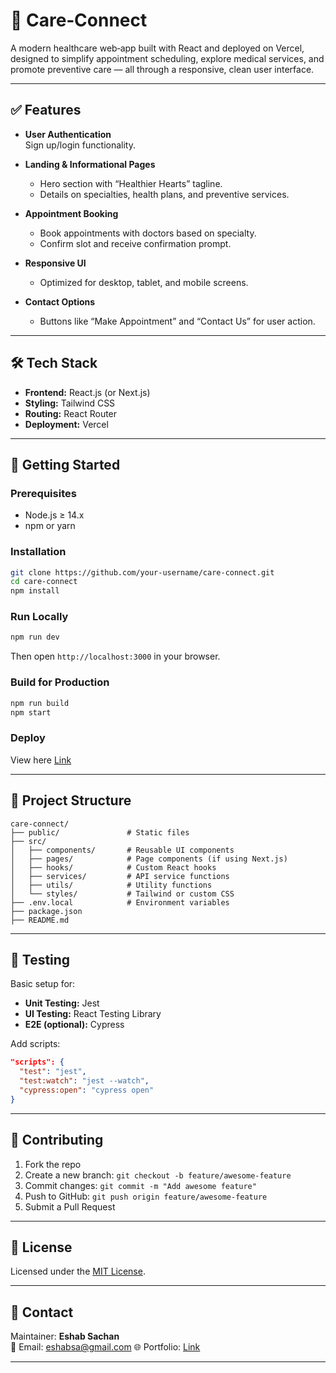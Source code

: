 # 📎 Care‑Connect

A modern healthcare web‑app built with React and deployed on Vercel, designed to simplify appointment scheduling, explore medical services, and promote preventive care — all through a responsive, clean user interface.

---

## ✅ Features

- **User Authentication**  
  Sign up/login functionality.

- **Landing & Informational Pages**  
  - Hero section with “Healthier Hearts” tagline.  
  - Details on specialties, health plans, and preventive services.

- **Appointment Booking**  
  - Book appointments with doctors based on specialty.  
  - Confirm slot and receive confirmation prompt.

- **Responsive UI**  
  - Optimized for desktop, tablet, and mobile screens.

- **Contact Options**  
  - Buttons like “Make Appointment” and “Contact Us” for user action.

---

## 🛠️ Tech Stack

- **Frontend:** React.js (or Next.js)  
- **Styling:** Tailwind CSS  
- **Routing:** React Router
- **Deployment:** Vercel  

---

## 🚀 Getting Started

### Prerequisites

- Node.js ≥ 14.x  
- npm or yarn

### Installation

```bash
git clone https://github.com/your-username/care-connect.git
cd care-connect
npm install
```

### Run Locally

```bash
npm run dev
```

Then open `http://localhost:3000` in your browser.

### Build for Production

```bash
npm run build
npm start
```

### Deploy

View here [Link](care-connect-blond.vercel.app)

---

## 📁 Project Structure

```
care-connect/
├── public/               # Static files
├── src/
│   ├── components/       # Reusable UI components
│   ├── pages/            # Page components (if using Next.js)
│   ├── hooks/            # Custom React hooks
│   ├── services/         # API service functions
│   ├── utils/            # Utility functions
│   └── styles/           # Tailwind or custom CSS
├── .env.local            # Environment variables
├── package.json
├── README.md
```

---

## 🧪 Testing

Basic setup for:

- **Unit Testing:** Jest  
- **UI Testing:** React Testing Library  
- **E2E (optional):** Cypress

Add scripts:

```json
"scripts": {
  "test": "jest",
  "test:watch": "jest --watch",
  "cypress:open": "cypress open"
}
```

---



## 🧭 Contributing

1. Fork the repo
2. Create a new branch: `git checkout -b feature/awesome-feature`
3. Commit changes: `git commit -m "Add awesome feature"`
4. Push to GitHub: `git push origin feature/awesome-feature`
5. Submit a Pull Request

---

## 📄 License

Licensed under the [MIT License](LICENSE).

---

## 🙋 Contact

Maintainer: **Eshab Sachan**  
📧 Email: eshabsa@gmail.com 
🌐 Portfolio: [Link](netflix-portfolio-iota.vercel.app)

---

